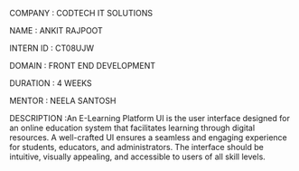 COMPANY : CODTECH IT SOLUTIONS

NAME : ANKIT RAJPOOT

INTERN ID : CT08UJW

DOMAIN : FRONT END DEVELOPMENT

DURATION : 4 WEEKS

MENTOR : NEELA SANTOSH

DESCRIPTION :An E-Learning Platform UI is the user interface designed for an online education system that facilitates learning through digital resources. A well-crafted UI ensures a seamless and engaging experience for students, educators, and administrators. The interface should be intuitive, visually appealing, and accessible to users of all skill levels.

<!-- Uploading "419298832-eb0cd1ac-b8fb-49c1-b2d8-097dc1903e69.png"... -->
